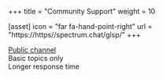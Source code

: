+++
title = "Community Support"
weight = 10

[asset]
  icon = "far fa-hand-point-right"
  url = "https://https//spectrum.chat/glsp/"
+++

[Public channel](https://https//spectrum.chat/glsp/)</br>
Basic topics only</br>
Longer response time</br>